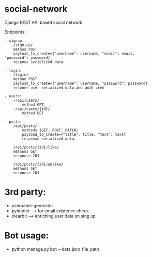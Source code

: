 # social-network
Django REST API based social network

Endpoints:

    - signup:
        /sign-up/
        method POST
        payload_to_create={"username": username, "email": email, "password": password}
        respone serialized data

    - login:
        /login/
        method POST
        payload_to_create={"username": username, "password": password}
        respone user serialized data and auth cred

    - users:
        -/api/users/
            method GET,
        -/api/users/{id}/
            method GET

    - posts:
        /api/posts/
            methods (GET, POST, PATCH)
            payload_to_create={"title", title, "text": text}
            response serialized data

        /api/posts/{id}/like/
        methods GET
        response 201

        /api/posts/{id}/unlike/
        methods GET
        response 201

# 3rd party:

- username-generator
- pyhunter --> for email existence check
- clearbit --> enriching user data on sing up

# Bot usage:
- python manage.py bot --data json_file_path
